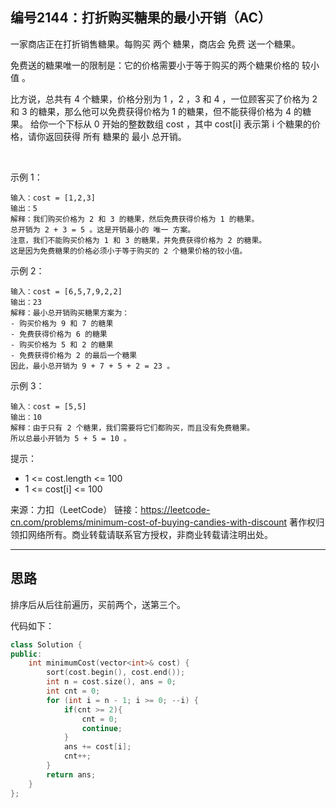 ## 编号2144：打折购买糖果的最小开销（AC）

一家商店正在打折销售糖果。每购买 两个 糖果，商店会 免费 送一个糖果。

免费送的糖果唯一的限制是：它的价格需要小于等于购买的两个糖果价格的 较小值 。

比方说，总共有 4 个糖果，价格分别为 1 ，2 ，3 和 4 ，一位顾客买了价格为 2 和 3 的糖果，那么他可以免费获得价格为 1 的糖果，但不能获得价格为 4 的糖果。
给你一个下标从 0 开始的整数数组 cost ，其中 cost[i] 表示第 i 个糖果的价格，请你返回获得 所有 糖果的 最小 总开销。

 

示例 1：
```
输入：cost = [1,2,3]
输出：5
解释：我们购买价格为 2 和 3 的糖果，然后免费获得价格为 1 的糖果。
总开销为 2 + 3 = 5 。这是开销最小的 唯一 方案。
注意，我们不能购买价格为 1 和 3 的糖果，并免费获得价格为 2 的糖果。
这是因为免费糖果的价格必须小于等于购买的 2 个糖果价格的较小值。
```
示例 2：
```
输入：cost = [6,5,7,9,2,2]
输出：23
解释：最小总开销购买糖果方案为：
- 购买价格为 9 和 7 的糖果
- 免费获得价格为 6 的糖果
- 购买价格为 5 和 2 的糖果
- 免费获得价格为 2 的最后一个糖果
因此，最小总开销为 9 + 7 + 5 + 2 = 23 。
```
示例 3：
```
输入：cost = [5,5]
输出：10
解释：由于只有 2 个糖果，我们需要将它们都购买，而且没有免费糖果。
所以总最小开销为 5 + 5 = 10 。
```
提示：

* 1 <= cost.length <= 100
* 1 <= cost[i] <= 100

来源：力扣（LeetCode）
链接：https://leetcode-cn.com/problems/minimum-cost-of-buying-candies-with-discount
著作权归领扣网络所有。商业转载请联系官方授权，非商业转载请注明出处。

---
## 思路

排序后从后往前遍历，买前两个，送第三个。

代码如下：
```c++
class Solution {
public:
    int minimumCost(vector<int>& cost) {
        sort(cost.begin(), cost.end());      
        int n = cost.size(), ans = 0;
        int cnt = 0;
        for (int i = n - 1; i >= 0; --i) {
            if(cnt >= 2){
                cnt = 0;
                continue;
            }
            ans += cost[i];
            cnt++;
        }
        return ans;
    }
};
```